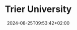 ---
date: '2024-08-25T09:53:42+02:00' # date in which the content is created - defaults to "today"
title: 'Trier University'
draft: false # set to "true" if you want to hide the content 

university: "Trier University of Life"
year: "2017-2022"
degree: "Bachelor of Arts (B.A.), Social and Organisational Education"

---